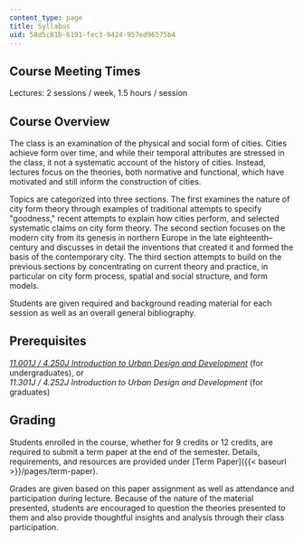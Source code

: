 ```yaml
---
content_type: page
title: Syllabus
uid: 58d5c81b-6191-fec3-9424-957ed96575b4
---
```


Course Meeting Times
--------------------

Lectures: 2 sessions / week, 1.5 hours / session

Course Overview
---------------

The class is an examination of the physical and social form of cities. Cities achieve form over time, and while their temporal attributes are stressed in the class, it not a systematic account of the history of cities. Instead, lectures focus on the theories, both normative and functional, which have motivated and still inform the construction of cities.

Topics are categorized into three sections. The first examines the nature of city form theory through examples of traditional attempts to specify "goodness," recent attempts to explain how cities perform, and selected systematic claims on city form theory. The second section focuses on the modern city from its genesis in northern Europe in the late eighteenth–century and discusses in detail the inventions that created it and formed the basis of the contemporary city. The third section attempts to build on the previous sections by concentrating on current theory and practice, in particular on city form process, spatial and social structure, and form models.

Students are given required and background reading material for each session as well as an overall general bibliography.

Prerequisites
-------------

[_11.001J / 4.250J Introduction to Urban Design and Development_](/courses/11-001j-introduction-to-urban-design-and-development-spring-2006) (for undergraduates), or  
_11.301J / 4.252J Introduction to Urban Design and Development_ (for graduates)

Grading
-------

Students enrolled in the course, whether for 9 credits or 12 credits, are required to submit a term paper at the end of the semester. Details, requirements, and resources are provided under [Term Paper]({{< baseurl >}}/pages/term-paper).

Grades are given based on this paper assignment as well as attendance and participation during lecture. Because of the nature of the material presented, students are encouraged to question the theories presented to them and also provide thoughtful insights and analysis through their class participation.